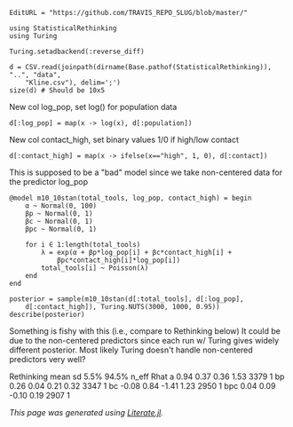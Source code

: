 ```@meta
EditURL = "https://github.com/TRAVIS_REPO_SLUG/blob/master/"
```

```@example m10.10stan
using StatisticalRethinking
using Turing

Turing.setadbackend(:reverse_diff)

d = CSV.read(joinpath(dirname(Base.pathof(StatisticalRethinking)), "..", "data",
    "Kline.csv"), delim=';')
size(d) # Should be 10x5
```

New col log_pop, set log() for population data

```@example m10.10stan
d[:log_pop] = map(x -> log(x), d[:population])
```

New col contact_high, set binary values 1/0 if high/low contact

```@example m10.10stan
d[:contact_high] = map(x -> ifelse(x=="high", 1, 0), d[:contact])
```

This is supposed to be a "bad" model since we take non-centered data for the
predictor log_pop

```@example m10.10stan
@model m10_10stan(total_tools, log_pop, contact_high) = begin
    α ~ Normal(0, 100)
    βp ~ Normal(0, 1)
    βc ~ Normal(0, 1)
    βpc ~ Normal(0, 1)

    for i ∈ 1:length(total_tools)
        λ = exp(α + βp*log_pop[i] + βc*contact_high[i] +
            βpc*contact_high[i]*log_pop[i])
        total_tools[i] ~ Poisson(λ)
    end
end

posterior = sample(m10_10stan(d[:total_tools], d[:log_pop],
    d[:contact_high]), Turing.NUTS(3000, 1000, 0.95))
describe(posterior)
```

Something is fishy with this (i.e., compare to Rethinking below)
It could be due to the non-centered predictors since each run w/ Turing
gives widely different posterior. Most likely Turing doesn't handle
non-centered predictors very well?

Rethinking
    mean   sd  5.5% 94.5% n_eff Rhat
a    0.94 0.37  0.36  1.53  3379    1
bp   0.26 0.04  0.21  0.32  3347    1
bc  -0.08 0.84 -1.41  1.23  2950    1
bpc  0.04 0.09 -0.10  0.19  2907    1

*This page was generated using [Literate.jl](https://github.com/fredrikekre/Literate.jl).*

